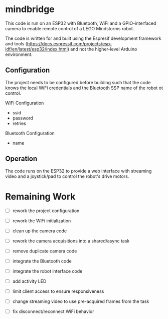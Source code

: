 # mindbridge

This code is run on an ESP32 with Bluetooth, WiFi and a GPIO-interfaced camera
to enable remote control of a LEGO Mindstorms robot.

The code is written for and built using the Espresif development framework and
tools (https://docs.espressif.com/projects/esp-idf/en/latest/esp32/index.html)
and not the higher-level Arduino environment.

## Configuration

The project needs to be configured before building such that the code knows
the local WiFi credentials and the Bluetooth SSP name of the robot ot control.

WiFi Configuration
* ssid
* password
* retries

Bluetooth Configuration
* name

## Operation

The code runs on the ESP32 to provide a web interface with streaming video
and a joystick/pad to control the robot's drive motors.

# Remaining Work

- [ ] rework the project configuration
- [ ] rework the WiFi initialization
- [ ] clean up the camera code
- [ ] rework the camera acquisitions into a shared/async task
- [ ] remove duplicate camera code
- [ ] integrate the Bluetooth code
- [ ] integrate the robot interface code
- [ ] add activity LED
- [ ] limit client access to ensure responsiveness
- [ ] change streaming video to use pre-acquired frames from the task
- [ ] fix disconnect/reconnect WiFi behavior

